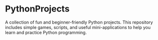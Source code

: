 # PythonProjects
A collection of fun and beginner-friendly Python projects. This repository includes simple games, scripts, and useful mini-applications to help you learn and practice Python programming.
